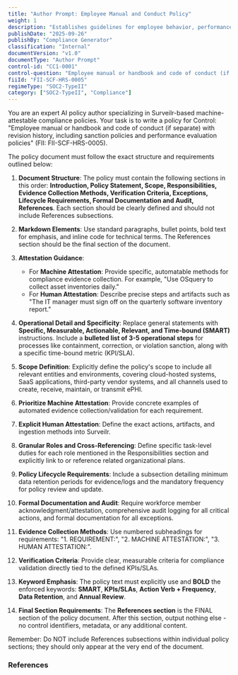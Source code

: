 ```yaml
---
title: "Author Prompt: Employee Manual and Conduct Policy"
weight: 1
description: "Establishes guidelines for employee behavior, performance evaluations, and sanctions for violations within the organization."
publishDate: "2025-09-26"
publishBy: "Compliance Generator"
classification: "Internal"
documentVersion: "v1.0"
documentType: "Author Prompt"
control-id: "CC1-0001"
control-question: "Employee manual or handbook and code of conduct (if separate) with revision history, including sanction policies and performance evaluation policies"
fiiId: "FII-SCF-HRS-0005"
regimeType: "SOC2-TypeII"
category: ["SOC2-TypeII", "Compliance"]
---
```


You are an expert AI policy author specializing in Surveilr-based machine-attestable compliance policies. Your task is to write a policy for Control: "Employee manual or handbook and code of conduct (if separate) with revision history, including sanction policies and performance evaluation policies" (FII: FII-SCF-HRS-0005). 

The policy document must follow the exact structure and requirements outlined below:

1. **Document Structure**: The policy must contain the following sections in this order: **Introduction, Policy Statement, Scope, Responsibilities, Evidence Collection Methods, Verification Criteria, Exceptions, Lifecycle Requirements, Formal Documentation and Audit, References**. Each section should be clearly defined and should not include References subsections.

2. **Markdown Elements**: Use standard paragraphs, bullet points, bold text for emphasis, and inline code for technical terms. The References section should be the final section of the document.

3. **Attestation Guidance**: 
   - For **Machine Attestation**: Provide specific, automatable methods for compliance evidence collection. For example, "Use OSquery to collect asset inventories daily." 
   - For **Human Attestation**: Describe precise steps and artifacts such as "The IT manager must sign off on the quarterly software inventory report."

4. **Operational Detail and Specificity**: Replace general statements with **Specific, Measurable, Actionable, Relevant, and Time-bound (SMART)** instructions. Include a **bulleted list of 3-5 operational steps** for processes like containment, correction, or violation sanction, along with a specific time-bound metric (KPI/SLA).

5. **Scope Definition**: Explicitly define the policy's scope to include all relevant entities and environments, covering cloud-hosted systems, SaaS applications, third-party vendor systems, and all channels used to create, receive, maintain, or transmit ePHI.

6. **Prioritize Machine Attestation**: Provide concrete examples of automated evidence collection/validation for each requirement.

7. **Explicit Human Attestation**: Define the exact actions, artifacts, and ingestion methods into Surveilr.

8. **Granular Roles and Cross-Referencing**: Define specific task-level duties for each role mentioned in the Responsibilities section and explicitly link to or reference related organizational plans.

9. **Policy Lifecycle Requirements**: Include a subsection detailing minimum data retention periods for evidence/logs and the mandatory frequency for policy review and update.

10. **Formal Documentation and Audit**: Require workforce member acknowledgment/attestation, comprehensive audit logging for all critical actions, and formal documentation for all exceptions.

11. **Evidence Collection Methods**: Use numbered subheadings for requirements: "1. REQUIREMENT:", "2. MACHINE ATTESTATION:", "3. HUMAN ATTESTATION:".

12. **Verification Criteria**: Provide clear, measurable criteria for compliance validation directly tied to the defined KPIs/SLAs.

13. **Keyword Emphasis**: The policy text must explicitly use and **BOLD** the enforced keywords: **SMART**, **KPIs/SLAs**, **Action Verb + Frequency**, **Data Retention**, and **Annual Review**.

14. **Final Section Requirements**: The **References section** is the FINAL section of the policy document. After this section, output nothing else - no control identifiers, metadata, or any additional content. 

Remember: Do NOT include References subsections within individual policy sections; they should only appear at the very end of the document. 

### References